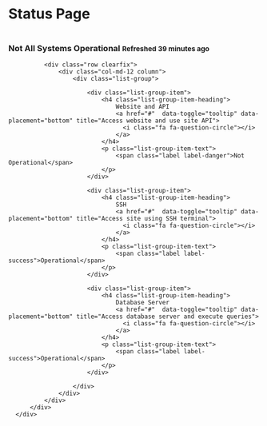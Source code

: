 <link href="//maxcdn.bootstrapcdn.com/bootstrap/3.3.0/css/bootstrap.min.css" rel="stylesheet" id="bootstrap-css">
<script src="//maxcdn.bootstrapcdn.com/bootstrap/3.3.0/js/bootstrap.min.js"></script>
<script src="//code.jquery.com/jquery-1.11.1.min.js"></script>
<!------ Include the above in your HEAD tag ---------->

<link href="//netdna.bootstrapcdn.com/font-awesome/4.0.3/css/font-awesome.min.css" rel="stylesheet" type="text/css" />
<link href="//bootswatch.com/yeti/bootstrap.min.css" rel="stylesheet" type="text/css" />

<script src="//code.jquery.com/jquery.min.js"></script>
<script src="//maxcdn.bootstrapcdn.com/bootstrap/3.3.2/js/bootstrap.min.js"></script>


  <div class="container">
      <div class="row">
        <div class="col-md-12">
          <h1>Status Page</h1>
        </div>
      </div>
      <div class="row clearfix">
          <div class="col-md-12 column">
              <div class="panel panel-warning">
                <div class="panel-heading">
                  <h3 class="panel-title">
                    Not All Systems Operational
                    <small class="pull-right">Refreshed 39 minutes ago</small>
                  </h3>
                </div>                
              </div>


              <div class="row clearfix">
                  <div class="col-md-12 column">
                      <div class="list-group">

                          <div class="list-group-item">
                              <h4 class="list-group-item-heading">
                                  Website and API
                                  <a href="#"  data-toggle="tooltip" data-placement="bottom" title="Access website and use site API">
                                    <i class="fa fa-question-circle"></i>
                                  </a>
                              </h4>
                              <p class="list-group-item-text">
                                  <span class="label label-danger">Not Operational</span>
                              </p>
                          </div>

                          <div class="list-group-item">
                              <h4 class="list-group-item-heading">
                                  SSH
                                  <a href="#"  data-toggle="tooltip" data-placement="bottom" title="Access site using SSH terminal">
                                    <i class="fa fa-question-circle"></i>
                                  </a>
                              </h4>
                              <p class="list-group-item-text">
                                  <span class="label label-success">Operational</span>
                              </p>
                          </div>

                          <div class="list-group-item">
                              <h4 class="list-group-item-heading">
                                  Database Server
                                  <a href="#"  data-toggle="tooltip" data-placement="bottom" title="Access database server and execute queries">
                                    <i class="fa fa-question-circle"></i>
                                  </a>
                              </h4>
                              <p class="list-group-item-text">
                                  <span class="label label-success">Operational</span>
                              </p>
                          </div>

                      </div>
                  </div>
              </div>
          </div>
      </div>
  </div>
